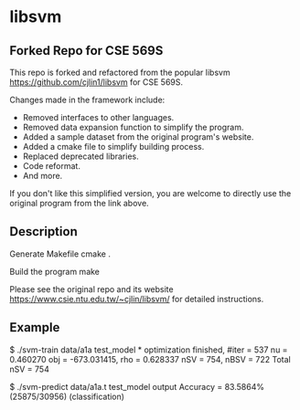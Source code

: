 # libsvm

## Forked Repo for CSE 569S
This repo is forked and refactored from the popular libsvm https://github.com/cjlin1/libsvm for CSE 569S.

Changes made in the framework include:

* Removed interfaces to other languages.
* Removed data expansion function to simplify the program.
* Added a sample dataset from the original program's website.
* Added a cmake file to simplify building process.
* Replaced deprecated libraries. 
* Code reformat.
* And more.

If you don't like this simplified version, you are welcome to directly use the original program from the link above.

## Description

Generate Makefile
    cmake .
    
Build the program
    make

Please see the original repo and its website https://www.csie.ntu.edu.tw/~cjlin/libsvm/ for detailed instructions.


## Example

$ ./svm-train data/a1a test_model
*
optimization finished, #iter = 537
nu = 0.460270
obj = -673.031415, rho = 0.628337
nSV = 754, nBSV = 722
Total nSV = 754

$ ./svm-predict data/a1a.t test_model output
Accuracy = 83.5864% (25875/30956) (classification)
